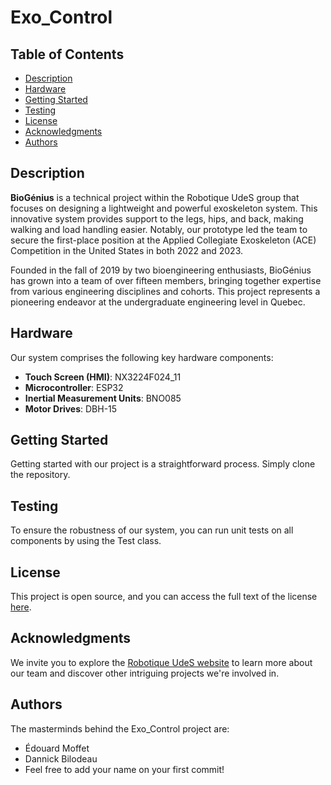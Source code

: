 # Exo_Control

## Table of Contents

- [Description](#description)
- [Hardware](#hardware)
- [Getting Started](#getting-started)
- [Testing](#testing)
- [License](#license)
- [Acknowledgments](#acknowledgments)
- [Authors](#authors)

## Description

**BioGénius** is a technical project within the Robotique UdeS group that focuses on designing a lightweight and powerful exoskeleton system. This innovative system provides support to the legs, hips, and back, making walking and load handling easier. Notably, our prototype led the team to secure the first-place position at the Applied Collegiate Exoskeleton (ACE) Competition in the United States in both 2022 and 2023.

Founded in the fall of 2019 by two bioengineering enthusiasts, BioGénius has grown into a team of over fifteen members, bringing together expertise from various engineering disciplines and cohorts. This project represents a pioneering endeavor at the undergraduate engineering level in Quebec.

## Hardware

Our system comprises the following key hardware components:

- **Touch Screen (HMI)**: NX3224F024_11
- **Microcontroller**: ESP32
- **Inertial Measurement Units**: BNO085
- **Motor Drives**: DBH-15

## Getting Started

Getting started with our project is a straightforward process. Simply clone the repository.

## Testing

To ensure the robustness of our system, you can run unit tests on all components by using the Test class.

## License

This project is open source, and you can access the full text of the license [here](link-to-license).

## Acknowledgments

We invite you to explore the [Robotique UdeS website](https://robotiqueudes.ca/) to learn more about our team and discover other intriguing projects we're involved in.

## Authors

The masterminds behind the Exo_Control project are:

- Édouard Moffet
- Dannick Bilodeau
- Feel free to add your name on your first commit!
